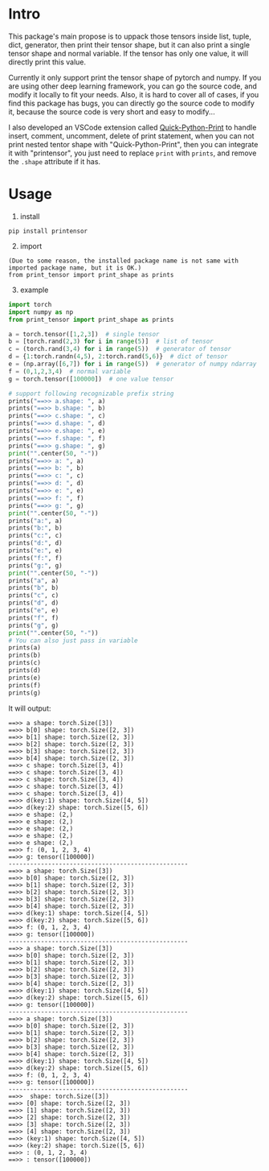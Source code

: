 # Intro
This package's main propose is to uppack those tensors inside list, tuple, dict, generator, then print their tensor shape, but it can also print a single tensor shape and normal variable. If the tensor has only one value, it will directly print this value.

Currently it only support print the tensor shape of pytorch and numpy. If you are using other deep learning framework, you can go the source code, and modify it locally to fit your needs. Also, it is hard to cover all of cases, if you find this package has bugs, you can directly go the source code to modify it, because the source code is very short and easy to modify...

I also developed an VSCode extension called [Quick-Python-Print](https://github.com/wwdok/Quick-Python-Print) to handle insert, comment, uncomment, delete of print statement, when you can not print nested tentor shape with "Quick-Python-Print", then you can integrate it with "printensor", you just need to replace `print` with `prints`, and remove the `.shape` attribute if it has.

# Usage

1. install
```
pip install printensor
```
2. import
```
(Due to some reason, the installed package name is not same with imported package name, but it is OK.)
from print_tensor import print_shape as prints
```
3. example
```python
import torch
import numpy as np
from print_tensor import print_shape as prints

a = torch.tensor([1,2,3])  # single tensor
b = [torch.rand(2,3) for i in range(5)]  # list of tensor
c = (torch.rand(3,4) for i in range(5))  # generator of tensor
d = {1:torch.randn(4,5), 2:torch.rand(5,6)}  # dict of tensor
e = (np.array([6,7]) for i in range(5))  # generator of numpy ndarray
f = (0,1,2,3,4)  # normal variable
g = torch.tensor([100000])  # one value tensor

# support following recognizable prefix string
prints("==>> a.shape: ", a)
prints("==>> b.shape: ", b)
prints("==>> c.shape: ", c)
prints("==>> d.shape: ", d)
prints("==>> e.shape: ", e)
prints("==>> f.shape: ", f)
prints("==>> g.shape: ", g)
print("".center(50, "-"))
prints("==>> a: ", a)
prints("==>> b: ", b)
prints("==>> c: ", c)
prints("==>> d: ", d)
prints("==>> e: ", e)
prints("==>> f: ", f)
prints("==>> g: ", g)
print("".center(50, "-"))
prints("a:", a)
prints("b:", b)
prints("c:", c)
prints("d:", d)
prints("e:", e)
prints("f:", f)
prints("g:", g)
print("".center(50, "-"))
prints("a", a)
prints("b", b)
prints("c", c)
prints("d", d)
prints("e", e)
prints("f", f)
prints("g", g)
print("".center(50, "-"))
# You can also just pass in variable
prints(a)
prints(b)
prints(c)
prints(d)
prints(e)
prints(f)
prints(g)
```

It will output:
```text
==>> a shape: torch.Size([3])
==>> b[0] shape: torch.Size([2, 3])    
==>> b[1] shape: torch.Size([2, 3])    
==>> b[2] shape: torch.Size([2, 3])    
==>> b[3] shape: torch.Size([2, 3])    
==>> b[4] shape: torch.Size([2, 3])    
==>> c shape: torch.Size([3, 4])       
==>> c shape: torch.Size([3, 4])       
==>> c shape: torch.Size([3, 4])       
==>> c shape: torch.Size([3, 4])       
==>> c shape: torch.Size([3, 4])       
==>> d(key:1) shape: torch.Size([4, 5])
==>> d(key:2) shape: torch.Size([5, 6])
==>> e shape: (2,)
==>> e shape: (2,)
==>> e shape: (2,)
==>> e shape: (2,)
==>> e shape: (2,)
==>> f: (0, 1, 2, 3, 4)
==>> g: tensor([100000])
--------------------------------------------------
==>> a shape: torch.Size([3])
==>> b[0] shape: torch.Size([2, 3])
==>> b[1] shape: torch.Size([2, 3])
==>> b[2] shape: torch.Size([2, 3])
==>> b[3] shape: torch.Size([2, 3])
==>> b[4] shape: torch.Size([2, 3])
==>> d(key:1) shape: torch.Size([4, 5])
==>> d(key:2) shape: torch.Size([5, 6])
==>> f: (0, 1, 2, 3, 4)
==>> g: tensor([100000])
--------------------------------------------------
==>> a shape: torch.Size([3])
==>> b[0] shape: torch.Size([2, 3])
==>> b[1] shape: torch.Size([2, 3])
==>> b[2] shape: torch.Size([2, 3])
==>> b[3] shape: torch.Size([2, 3])
==>> b[4] shape: torch.Size([2, 3])
==>> d(key:1) shape: torch.Size([4, 5])
==>> d(key:2) shape: torch.Size([5, 6])
==>> g: tensor([100000])
--------------------------------------------------
==>> a shape: torch.Size([3])
==>> b[0] shape: torch.Size([2, 3])
==>> b[1] shape: torch.Size([2, 3])
==>> b[2] shape: torch.Size([2, 3])
==>> b[3] shape: torch.Size([2, 3])
==>> b[4] shape: torch.Size([2, 3])
==>> d(key:1) shape: torch.Size([4, 5])
==>> d(key:2) shape: torch.Size([5, 6])
==>> f: (0, 1, 2, 3, 4)
==>> g: tensor([100000])
--------------------------------------------------
==>>  shape: torch.Size([3])
==>> [0] shape: torch.Size([2, 3])
==>> [1] shape: torch.Size([2, 3])
==>> [2] shape: torch.Size([2, 3])
==>> [3] shape: torch.Size([2, 3])
==>> [4] shape: torch.Size([2, 3])
==>> (key:1) shape: torch.Size([4, 5])
==>> (key:2) shape: torch.Size([5, 6])
==>> : (0, 1, 2, 3, 4)
==>> : tensor([100000])
```
